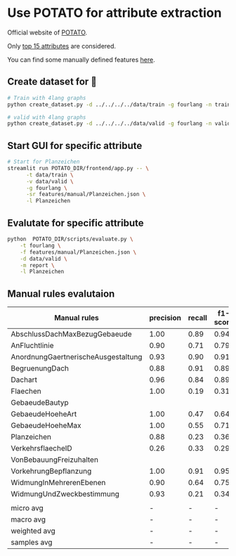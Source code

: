 # Use POTATO for attribute extraction

Official website of [POTATO](https://github.com/adaamko/POTATO).

Only [top 15 attributes](constants.py) are considered.

You can find some manually defined features [here](./features/manual).

## Create dataset for 🥔

```bash
# Train with 4lang graphs
python create_dataset.py -d ../../../../data/train -g fourlang -n train

# valid with 4lang graphs
python create_dataset.py -d ../../../../data/valid -g fourlang -n valid
```

## Start GUI for specific attribute

```bash
# Start for Planzeichen
streamlit run POTATO_DIR/frontend/app.py -- \
      -t data/train \
      -v data/valid \
      -g fourlang \
      -sr features/manual/Planzeichen.json \
      -l Planzeichen
```

## Evalutate for specific attribute

```bash
python  POTATO_DIR/scripts/evaluate.py \
    -t fourlang \
    -f features/manual/Planzeichen.json \
    -d data/valid \
    -m report \
    -l Planzeichen
```

## Manual rules evalutaion

| Manual rules                        | precision | recall | f1-score | support |
|-------------------------------------|-----------|--------|----------|---------| 
| AbschlussDachMaxBezugGebaeude       | 1.00      | 0.89   | 0.94     | 18      |
| AnFluchtlinie                       | 0.90      | 0.71   | 0.79     | 24      |
| AnordnungGaertnerischeAusgestaltung | 0.93      | 0.90   | 0.91     | 29      |
| BegruenungDach                      | 0.88      | 0.91   | 0.89     | 23      |
| Dachart                             | 0.96      | 0.84   | 0.89     | 25      |
| Flaechen                            | 1.00      | 0.19   | 0.31     | 43      |
| GebaeudeBautyp                      |           |        |          | 21      |
| GebaeudeHoeheArt                    | 1.00      | 0.47   | 0.64     | 19      |
| GebaeudeHoeheMax                    | 1.00      | 0.55   | 0.71     | 22      |
| Planzeichen                         | 0.88      | 0.23   | 0.36     | 163     |
| VerkehrsflaecheID                   | 0.26      | 0.33   | 0.29     | 21      |
| VonBebauungFreizuhalten             |           |        |          | 20      |
| VorkehrungBepflanzung               | 1.00      | 0.91   | 0.95     | 21      |
| WidmungInMehrerenEbenen             | 0.90      | 0.64   | 0.75     | 14      |
| WidmungUndZweckbestimmung           | 0.93      | 0.21   | 0.34     | 62      |
|                                     |           |        |          |         | 
| micro avg                           | -         | -      | -        | 525     |
| macro avg                           | -         | -      | -        | 525     |
| weighted avg                        | -         | -      | -        | 525     |
| samples avg                         | -         | -      | -        | 525     |
